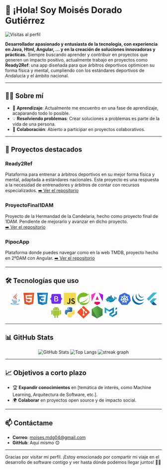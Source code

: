 # 👋 ¡Hola! Soy Moisés Dorado Gutiérrez

![Visitas al perfil](https://komarev.com/ghpvc/?username=mooii04&color=blue)

**Desarrollador apasionado y entusiasta de la tecnología, con experiencia en Java, Html, Angular, ... y en la creación de soluciones innovadoras y prácticas.** Siempre buscando aprender y contribuir en proyectos que generen un impacto positivo, actualmente trabajo en proyectos como **Ready2Ref**: una app diseñada para que árbitros deportivos optimicen su forma física y mental, cumpliendo con los estándares deportivos de Andalucía y el ámbito nacional.

---

## 🧑‍💻 Sobre mí

- 🌱 **Aprendizaje**: Actualmente me encuentro en una fase de aprendizaje, acaparando todo lo posible.
- 💡 **Resolviendo problemas**: Crear soluciones a problemas es parte de la vida de una persona.
- 🤝 **Colaboración**: Abierto a participar en proyectos colaborativos.

---

## 🚀 Proyectos destacados

### Ready2Ref
Plataforma para entrenar a árbitros deportivos en su mejor forma física y mental, adaptada a estándares nacionales. Este proyecto es una respuesta a la necesidad de entrenadores y árbitros de contar con recursos especializados.
[➡️ Ver el repositorio](#)

### ProyectoFinal1DAM
Proyecto de la Hermandad de la Candelaria, hecho como proyecto final de 1DAM. Pendiente de mejorarlo y avanzar en dicho proyecto.  
[➡️ Ver el repositorio](#)

### PipocApp
Plataforma donde puedes navegar como en la web TMDB, proyecto hecho en 2ºDAM con Angular.
[➡️ Ver el repositorio](#)

---

## 🛠 Tecnologías que uso

<p align="center">
  <img src="https://raw.githubusercontent.com/devicons/devicon/master/icons/java/java-original.svg" alt="Java" width="40" height="40"/>
  <img src="https://raw.githubusercontent.com/devicons/devicon/master/icons/html5/html5-original.svg" alt="HTML" width="40" height="40"/>
  <img src="https://raw.githubusercontent.com/devicons/devicon/master/icons/css3/css3-original.svg" alt="CSS" width="40" height="40"/>
  <img src="https://raw.githubusercontent.com/devicons/devicon/master/icons/bootstrap/bootstrap-plain.svg" alt="Bootstrap" width="40" height="40"/>
  <img src="https://raw.githubusercontent.com/devicons/devicon/master/icons/javascript/javascript-original.svg" alt="JavaScript" width="40" height="40"/>
  <img src="https://raw.githubusercontent.com/devicons/devicon/master/icons/spring/spring-original.svg" alt="Spring" width="40" height="40"/>
  <img src="https://raw.githubusercontent.com/devicons/devicon/master/icons/angular/angular-original.svg" alt="Angular" width="40" height="40"/> 
  <img src="https://raw.githubusercontent.com/devicons/devicon/master/icons/docker/docker-original.svg" alt="Docker" width="40" height="40"/>
  <img src="https://raw.githubusercontent.com/devicons/devicon/master/icons/kubernetes/kubernetes-plain.svg" alt="Kubernetes" width="40" height="40"/>
  <img src="https://raw.githubusercontent.com/devicons/devicon/master/icons/jquery/jquery-original.svg" alt="jQuery" width="40" height="40"/>
  <img src="https://raw.githubusercontent.com/devicons/devicon/master/icons/flutter/flutter-original.svg" alt="Flutter" width="40" height="40"/>
  <img src="https://raw.githubusercontent.com/devicons/devicon/master/icons/android/android-original.svg" alt="Android" width="40" height="40"/>
  <img src="https://raw.githubusercontent.com/devicons/devicon/master/icons/python/python-original.svg" alt="Python" width="40" height="40"/>
  <img src="https://raw.githubusercontent.com/devicons/devicon/master/icons/git/git-original.svg" alt="Git" width="40" height="40"/>
  <img src="https://raw.githubusercontent.com/devicons/devicon/master/icons/nodejs/nodejs-original.svg" alt="Node.js" width="40" height="40"/>
  <img src="https://raw.githubusercontent.com/devicons/devicon/master/icons/materialui/materialui-original.svg" alt="Angular Material" width="40" height="40"/>
</p>

---

## 📊 GitHub Stats
<p align="center">
  <img src="https://github-readme-stats.vercel.app/api?username=mooii04&show_icons=true&theme=radical" alt="GitHub Stats"/>
  <img src="https://github-readme-stats.vercel.app/api/top-langs/?username=mooii04&layout=compact&theme=radical" alt="Top Langs"/>
  <img src="https://streak-stats.demolab.com?user=mooii04&locale=en&mode=daily&theme=radical&hide_border=false&border_radius=5&order=3" height="220" alt="streak graph"  />
</p>

---

## 📈 Objetivos a corto plazo

- 🏆 **Expandir conocimientos** en [temática de interés, como Machine Learning, Arquitectura de Software, etc.].
- 🌍 **Colaborar** en proyectos open source y de impacto social.

---

## 📫 Contáctame

<!--- **LinkedIn**: [Tu perfil de LinkedIn](#)-->
- **Correo**: [moises.mdg04@gmail.com](moises.mdg04@gmail.com)
- **GitHub**: Aquí mismo 😊

---

Gracias por visitar mi perfil. ¡Estoy emocionado por compartir mi viaje en el desarrollo de software contigo y ver hasta dónde podemos llegar juntos! 🚀✨
